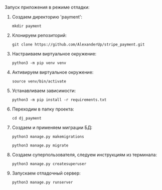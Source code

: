Запуск приложения в режиме отладки:

1. Создаем директорию 'payment':

    ```mkdir payment```

2. Клонируем репозиторий:

    ```git clone https://github.com/AlexanderUp/stripe_payment.git```

3. Настраиваем виртуальное окружение:

    ```python3 -m pip venv venv```

6. Активируем виртуальное окружение:

    ```source venv/bin/activate```

5. Устанавливаем зависимости:

    ```python3 -m pip install -r requirements.txt```

6. Переходим в папку проекта:

    ```cd dj_payment```

7. Создаем и применяем миграции БД:

    ```python3 manage.py makemigrations```

    ```python3 manage.py migrate```

8. Создаем суперпользователя, следуем инструкциям из терминала:

    ```python3 manage.py createsuperuser```

9. Запускаем отладочный сервер:

    ```python3 manage.py runserver```
